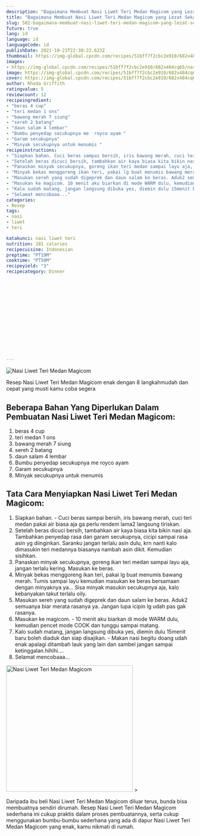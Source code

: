 ```yaml
---
description: "Bagaimana Membuat Nasi Liwet Teri Medan Magicom yang Lezat Sekali"
title: "Bagaimana Membuat Nasi Liwet Teri Medan Magicom yang Lezat Sekali"
slug: 582-bagaimana-membuat-nasi-liwet-teri-medan-magicom-yang-lezat-sekali
future: true
lang: id
language: id
languageCode: id
publishDate: 2021-10-23T22:38:22.623Z 
thumbnail: https://img-global.cpcdn.com/recipes/51bff7f2cbc2e910/682x484cq65/nasi-liwet-teri-medan-magicom-foto-resep-utama.png
images:
- https://img-global.cpcdn.com/recipes/51bff7f2cbc2e910/682x484cq65/nasi-liwet-teri-medan-magicom-foto-resep-utama.png
image: https://img-global.cpcdn.com/recipes/51bff7f2cbc2e910/682x484cq65/nasi-liwet-teri-medan-magicom-foto-resep-utama.png
cover: https://img-global.cpcdn.com/recipes/51bff7f2cbc2e910/682x484cq65/nasi-liwet-teri-medan-magicom-foto-resep-utama.png
author: Rhoda Griffith
ratingvalue: 5
reviewcount: 12
recipeingredient:
- "beras 4 cup"
- "teri medan 1 ons"
- "bawang merah 7 siung"
- "sereh 2 batang"
- "daun salam 4 lembar"
- "Bumbu penyedap secukupnya me  royco ayam "
- "Garam secukupnya"
- "Minyak secukupnya untuk menumis "
recipeinstructions:
- "Siapkan bahan. Cuci beras sampai bersih, iris bawang merah, cuci teri medan pakai air biasa aja ga perlu rendem lama2 langsung tiriskan."
- "Setelah beras dicuci bersih, tambahkan air kaya biasa kita bikin nasi aja. Tambahkan penyedap rasa dan garam secukupnya, cicipi sampai rasa asin yg diinginkan. Saranku jangan terlalu asin dulu, krn nanti kalo dimasukin teri medannya biasanya nambah asin dikit. Kemudian sisihkan."
- "Panaskan minyak secukupnya, goreng ikan teri medan sampai layu aja, jangan terlalu kering. Masukan ke beras."
- "Minyak bekas menggoreng ikan teri, pakai lg buat menumis bawang merah. Tumis sampai layu kemudian masukan ke beras bersamaan dengan minyaknya ya... Sisa minyak masukin secukupnya aja, kalo kebanyakan takut terlalu oily."
- "Masukan sereh yang sudah digeprek dan daun salam ke beras. Aduk2 semuanya biar merata rasanya ya. Jangan lupa icipin lg udah pas gak rasanya."
- "Masukan ke magicom. 10 menit aku biarkan di mode WARM dulu, kemudian pencet mode COOK dan tunggu sampai matang."
- "Kalo sudah matang, jangan langsung dibuka yes, diemin dulu 15menit baru boleh diaduk dan siap disajikan. Makan nasi begitu doang udah enak apalagi ditambah lauk yang lain dan sambel jangan sampai ketinggalan.hihihi...."
- "Selamat mencobaaa..."
categories:
- Resep
tags:
- nasi
- liwet
- teri

katakunci: nasi liwet teri 
nutrition: 281 calories
recipecuisine: Indonesian
preptime: "PT19M"
cooktime: "PT50M"
recipeyield: "3"
recipecategory: Dinner


     
    
    
    
    
    
    
    
    
    
    
      
    
---
```



![Nasi Liwet Teri Medan Magicom](https://img-global.cpcdn.com/recipes/51bff7f2cbc2e910/682x484cq65/nasi-liwet-teri-medan-magicom-foto-resep-utama.png)

Resep Nasi Liwet Teri Medan Magicom  enak dengan 8 langkahmudah dan cepat yang musti kamu coba segera

<!--inarticleads1-->

## Beberapa Bahan Yang Diperlukan Dalam Pembuatan Nasi Liwet Teri Medan Magicom:

1. beras 4 cup
1. teri medan 1 ons
1. bawang merah 7 siung
1. sereh 2 batang
1. daun salam 4 lembar
1. Bumbu penyedap secukupnya me  royco ayam 
1. Garam secukupnya
1. Minyak secukupnya untuk menumis 



<!--inarticleads2-->

## Tata Cara Menyiapkan Nasi Liwet Teri Medan Magicom:

1. Siapkan bahan. - Cuci beras sampai bersih, iris bawang merah, cuci teri medan pakai air biasa aja ga perlu rendem lama2 langsung tiriskan.
1. Setelah beras dicuci bersih, tambahkan air kaya biasa kita bikin nasi aja. Tambahkan penyedap rasa dan garam secukupnya, cicipi sampai rasa asin yg diinginkan. Saranku jangan terlalu asin dulu, krn nanti kalo dimasukin teri medannya biasanya nambah asin dikit. Kemudian sisihkan.
1. Panaskan minyak secukupnya, goreng ikan teri medan sampai layu aja, jangan terlalu kering. Masukan ke beras.
1. Minyak bekas menggoreng ikan teri, pakai lg buat menumis bawang merah. Tumis sampai layu kemudian masukan ke beras bersamaan dengan minyaknya ya... Sisa minyak masukin secukupnya aja, kalo kebanyakan takut terlalu oily.
1. Masukan sereh yang sudah digeprek dan daun salam ke beras. Aduk2 semuanya biar merata rasanya ya. Jangan lupa icipin lg udah pas gak rasanya.
1. Masukan ke magicom. - 10 menit aku biarkan di mode WARM dulu, kemudian pencet mode COOK dan tunggu sampai matang.
1. Kalo sudah matang, jangan langsung dibuka yes, diemin dulu 15menit baru boleh diaduk dan siap disajikan. - Makan nasi begitu doang udah enak apalagi ditambah lauk yang lain dan sambel jangan sampai ketinggalan.hihihi....
1. Selamat mencobaaa...
<img class="lazyload" data-src="//assets-global.cpcdn.com/assets/icons/button_play-2c75c40dde080a61004c1f40b05d8f140eaff45d7e9e6481dc71c63d2e7c4909.png" alt="Nasi Liwet Teri Medan Magicom" width="340" height="340">
>



Daripada ibu beli  Nasi Liwet Teri Medan Magicom  diluar terus, bunda  bisa membuatnya sendiri dirumah. Resep  Nasi Liwet Teri Medan Magicom  sederhana ini cukup praktis dalam proses pembuatannya, serta cukup menggunakan bumbu-bumbu sederhana yang ada di dapur  Nasi Liwet Teri Medan Magicom  yang enak, kamu nikmati di rumah.
